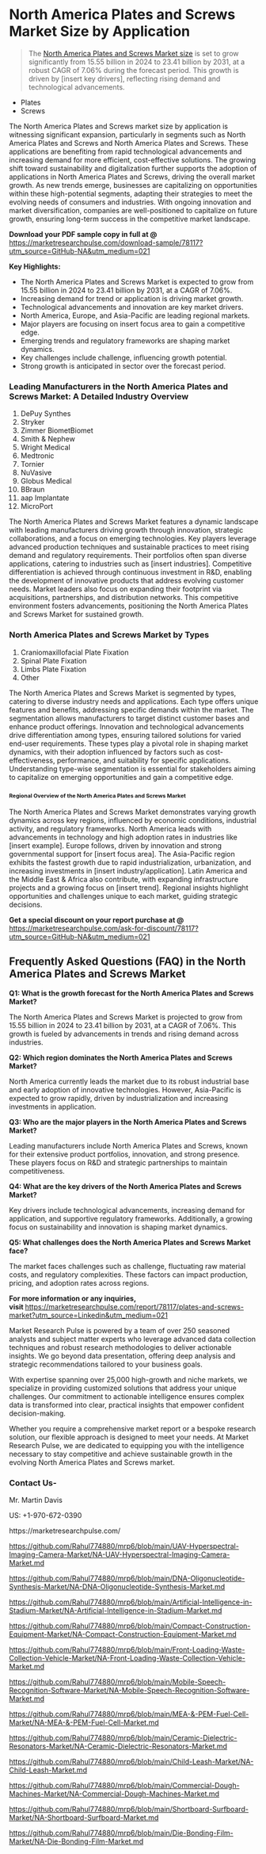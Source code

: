 <h1>North America Plates and Screws Market&nbsp;Size by Application</h1><blockquote><p>The <a href="https://marketresearchpulse.com/download-sample/78117?utm_source=GitHub-NA&amp;utm_medium=021">North America Plates and Screws Market size</a> is set to grow significantly from 15.55 billion in 2024 to 23.41 billion by 2031, at a robust CAGR of 7.06% during the forecast period. This growth is driven by [insert key drivers], reflecting rising demand and technological advancements.</p></blockquote><ul><li>Plates<li> Screws</li></ul><p>The North America Plates and Screws market size by application is witnessing significant expansion, particularly in segments such as North America Plates and Screws and North America Plates and Screws. These applications are benefiting from rapid technological advancements and increasing demand for more efficient, cost-effective solutions. The growing shift toward sustainability and digitalization further supports the adoption of applications in North America Plates and Screws, driving the overall market growth. As new trends emerge, businesses are capitalizing on opportunities within these high-potential segments, adapting their strategies to meet the evolving needs of consumers and industries. With ongoing innovation and market diversification, companies are well-positioned to capitalize on future growth, ensuring long-term success in the competitive market landscape.</p><p><strong>Download your PDF sample copy in full at @ </strong><a href="https://marketresearchpulse.com/download-sample/78117?utm_source=GitHub-NA&amp;utm_medium=021">https://marketresearchpulse.com/download-sample/78117?utm_source=GitHub-NA&amp;utm_medium=021</a></p><p><strong>Key Highlights: </strong></p><ul><li>The North America Plates and Screws Market is expected to grow from 15.55 billion in 2024 to 23.41 billion by 2031, at a CAGR of 7.06%.</li><li>Increasing demand for trend or application is driving market growth.</li><li>Technological advancements and innovation are key market drivers.</li><li>North America, Europe, and Asia-Pacific are leading regional markets.</li><li>Major players are focusing on insert focus area to gain a competitive edge.</li><li>Emerging trends and regulatory frameworks are shaping market dynamics.</li><li>Key challenges include challenge, influencing growth potential.</li><li>Strong growth is anticipated in sector over the forecast period.</li></ul><h3>Leading Manufacturers in the North America Plates and Screws Market: A Detailed Industry Overview</h3><ol><li>DePuy Synthes</li><li>Stryker</li><li>Zimmer BiometBiomet</li><li>Smith & Nephew</li><li>Wright Medical</li><li>Medtronic</li><li>Tornier</li><li>NuVasive</li><li>Globus Medical</li><li>BBraun</li><li>aap Implantate</li><li>MicroPort</li></ol><div class="flex max-w-full flex-col flex-grow"><div class="min-h-8 text-message flex w-full flex-col items-end gap-2 whitespace-normal break-words [.text-message+&amp;]:mt-5" dir="auto" data-message-author-role="assistant" data-message-id="fd8432e4-4910-450d-b182-61b7bfb0a01f" data-message-model-slug="gpt-4o"><div class="flex w-full flex-col gap-1 empty:hidden first:pt-[3px]"><div class="markdown prose w-full break-words dark:prose-invert light"><p>The North America Plates and Screws Market features a dynamic landscape with leading manufacturers driving growth through innovation, strategic collaborations, and a focus on emerging technologies. Key players leverage advanced production techniques and sustainable practices to meet rising demand and regulatory requirements. Their portfolios often span diverse applications, catering to industries such as [insert industries]. Competitive differentiation is achieved through continuous investment in R&amp;D, enabling the development of innovative products that address evolving customer needs. Market leaders also focus on expanding their footprint via acquisitions, partnerships, and distribution networks. This competitive environment fosters advancements, positioning the North America Plates and Screws Market for sustained growth.</p></div></div></div></div><h3>North America Plates and Screws Market by Types</h3><ol><li>Craniomaxillofacial Plate Fixation<li> Spinal Plate Fixation<li> Limbs Plate Fixation<li> Other</li></ol><div class="flex max-w-full flex-col flex-grow"><div class="min-h-8 text-message flex w-full flex-col items-end gap-2 whitespace-normal break-words [.text-message+&amp;]:mt-5" dir="auto" data-message-author-role="assistant" data-message-id="084470be-0bb7-4664-bddf-5156b4f41249" data-message-model-slug="gpt-4o-mini"><div class="flex w-full flex-col gap-1 empty:hidden first:pt-[3px]"><div class="markdown prose w-full break-words dark:prose-invert light"><p>The North America Plates and Screws Market is segmented by types, catering to diverse industry needs and applications. Each type offers unique features and benefits, addressing specific demands within the market. The segmentation allows manufacturers to target distinct customer bases and enhance product offerings. Innovation and technological advancements drive differentiation among types, ensuring tailored solutions for varied end-user requirements. These types play a pivotal role in shaping market dynamics, with their adoption influenced by factors such as cost-effectiveness, performance, and suitability for specific applications. Understanding type-wise segmentation is essential for stakeholders aiming to capitalize on emerging opportunities and gain a competitive edge.</p></div></div></div></div><h3><span style="font-size: 11px;">Regional Overview of the North America Plates and Screws Market</span></h3><div class="flex max-w-full flex-col flex-grow"><div class="min-h-8 text-message flex w-full flex-col items-end gap-2 whitespace-normal break-words [.text-message+&amp;]:mt-5" dir="auto" data-message-author-role="assistant" data-message-id="e9038762-ce64-4e30-91c9-9bd413514231" data-message-model-slug="gpt-4o-mini"><div class="flex w-full flex-col gap-1 empty:hidden first:pt-[3px]"><div class="markdown prose w-full break-words dark:prose-invert light"><p>The North America Plates and Screws Market demonstrates varying growth dynamics across key regions, influenced by economic conditions, industrial activity, and regulatory frameworks. North America leads with advancements in technology and high adoption rates in industries like [insert example]. Europe follows, driven by innovation and strong governmental support for [insert focus area]. The Asia-Pacific region exhibits the fastest growth due to rapid industrialization, urbanization, and increasing investments in [insert industry/application]. Latin America and the Middle East &amp; Africa also contribute, with expanding infrastructure projects and a growing focus on [insert trend]. Regional insights highlight opportunities and challenges unique to each market, guiding strategic decisions.</p></div></div></div></div><p><strong>Get a special discount on your report purchase at @ </strong><a href="https://marketresearchpulse.com/ask-for-discount/78117?utm_source=GitHub-NA&amp;utm_medium=021">https://marketresearchpulse.com/ask-for-discount/78117?utm_source=GitHub-NA&amp;utm_medium=021</a></p><h2>Frequently Asked Questions (FAQ) in the North America Plates and Screws Market</h2><p><strong>Q1: What is the growth forecast for the North America Plates and Screws Market?</strong></p><p>The North America Plates and Screws Market is projected to grow from 15.55 billion in 2024 to 23.41 billion by 2031, at a CAGR of 7.06%. This growth is fueled by advancements in trends and rising demand across industries.</p><p><strong>Q2: Which region dominates the North America Plates and Screws Market?</strong></p><p>North America currently leads the market due to its robust industrial base and early adoption of innovative technologies. However, Asia-Pacific is expected to grow rapidly, driven by industrialization and increasing investments in application.</p><p><strong>Q3: Who are the major players in the North America Plates and Screws Market?</strong></p><p>Leading manufacturers include North America Plates and Screws, known for their extensive product portfolios, innovation, and strong presence. These players focus on R&amp;D and strategic partnerships to maintain competitiveness.</p><p><strong>Q4: What are the key drivers of the North America Plates and Screws Market?</strong></p><p>Key drivers include technological advancements, increasing demand for application, and supportive regulatory frameworks. Additionally, a growing focus on sustainability and innovation is shaping market dynamics.</p><p><strong>Q5: What challenges does the North America Plates and Screws Market face?</strong></p><p>The market faces challenges such as challenge, fluctuating raw material costs, and regulatory complexities. These factors can impact production, pricing, and adoption rates across regions.</p><p><strong>For more information or any inquiries, visit&nbsp;</strong><a href="https://marketresearchpulse.com/report/78117/plates-and-screws-market?utm_source=Linkedin&utm_medium=021">https://marketresearchpulse.com/report/78117/plates-and-screws-market?utm_source=Linkedin&utm_medium=021</a></p><p>Market Research Pulse is powered by a team of over 250 seasoned analysts and subject matter experts who leverage advanced data collection techniques and robust research methodologies to deliver actionable insights. We go beyond data presentation, offering deep analysis and strategic recommendations tailored to your business goals.</p><p>With expertise spanning over 25,000 high-growth and niche markets, we specialize in providing customized solutions that address your unique challenges. Our commitment to actionable intelligence ensures complex data is transformed into clear, practical insights that empower confident decision-making.</p><p>Whether you require a comprehensive market report or a bespoke research solution, our flexible approach is designed to meet your needs. At Market Research Pulse, we are dedicated to equipping you with the intelligence necessary to stay competitive and achieve sustainable growth in the evolving North America Plates and Screws market.</p><h3><strong>Contact Us-</strong></h3><p>Mr. Martin Davis</p><p>US: +1-970-672-0390</p><p>https://marketresearchpulse.com/</p><p><a href="https://github.com/Rahul774880/mrp6/blob/main/UAV-Hyperspectral-Imaging-Camera-Market/NA-UAV-Hyperspectral-Imaging-Camera-Market.md">https://github.com/Rahul774880/mrp6/blob/main/UAV-Hyperspectral-Imaging-Camera-Market/NA-UAV-Hyperspectral-Imaging-Camera-Market.md</a></p><p><a href="https://github.com/Rahul774880/mrp6/blob/main/DNA-Oligonucleotide-Synthesis-Market/NA-DNA-Oligonucleotide-Synthesis-Market.md">https://github.com/Rahul774880/mrp6/blob/main/DNA-Oligonucleotide-Synthesis-Market/NA-DNA-Oligonucleotide-Synthesis-Market.md</a></p><p><a href="https://github.com/Rahul774880/mrp6/blob/main/Artificial-Intelligence-in-Stadium-Market/NA-Artificial-Intelligence-in-Stadium-Market.md">https://github.com/Rahul774880/mrp6/blob/main/Artificial-Intelligence-in-Stadium-Market/NA-Artificial-Intelligence-in-Stadium-Market.md</a></p><p><a href="https://github.com/Rahul774880/mrp6/blob/main/Compact-Construction-Equipment-Market/NA-Compact-Construction-Equipment-Market.md">https://github.com/Rahul774880/mrp6/blob/main/Compact-Construction-Equipment-Market/NA-Compact-Construction-Equipment-Market.md</a></p><p><a href="https://github.com/Rahul774880/mrp6/blob/main/Front-Loading-Waste-Collection-Vehicle-Market/NA-Front-Loading-Waste-Collection-Vehicle-Market.md">https://github.com/Rahul774880/mrp6/blob/main/Front-Loading-Waste-Collection-Vehicle-Market/NA-Front-Loading-Waste-Collection-Vehicle-Market.md</a></p><p><a href="https://github.com/Rahul774880/mrp6/blob/main/Mobile-Speech-Recognition-Software-Market/NA-Mobile-Speech-Recognition-Software-Market.md">https://github.com/Rahul774880/mrp6/blob/main/Mobile-Speech-Recognition-Software-Market/NA-Mobile-Speech-Recognition-Software-Market.md</a></p><p><a href="https://github.com/Rahul774880/mrp6/blob/main/MEA-&-PEM-Fuel-Cell-Market/NA-MEA-&-PEM-Fuel-Cell-Market.md">https://github.com/Rahul774880/mrp6/blob/main/MEA-&-PEM-Fuel-Cell-Market/NA-MEA-&-PEM-Fuel-Cell-Market.md</a></p><p><a href="https://github.com/Rahul774880/mrp6/blob/main/Ceramic-Dielectric-Resonators-Market/NA-Ceramic-Dielectric-Resonators-Market.md">https://github.com/Rahul774880/mrp6/blob/main/Ceramic-Dielectric-Resonators-Market/NA-Ceramic-Dielectric-Resonators-Market.md</a></p><p><a href="https://github.com/Rahul774880/mrp6/blob/main/Child-Leash-Market/NA-Child-Leash-Market.md">https://github.com/Rahul774880/mrp6/blob/main/Child-Leash-Market/NA-Child-Leash-Market.md</a></p><p><a href="https://github.com/Rahul774880/mrp6/blob/main/Commercial-Dough-Machines-Market/NA-Commercial-Dough-Machines-Market.md">https://github.com/Rahul774880/mrp6/blob/main/Commercial-Dough-Machines-Market/NA-Commercial-Dough-Machines-Market.md</a></p><p><a href="https://github.com/Rahul774880/mrp6/blob/main/Shortboard-Surfboard-Market/NA-Shortboard-Surfboard-Market.md">https://github.com/Rahul774880/mrp6/blob/main/Shortboard-Surfboard-Market/NA-Shortboard-Surfboard-Market.md</a></p><p><a href="https://github.com/Rahul774880/mrp6/blob/main/Die-Bonding-Film-Market/NA-Die-Bonding-Film-Market.md">https://github.com/Rahul774880/mrp6/blob/main/Die-Bonding-Film-Market/NA-Die-Bonding-Film-Market.md</a></p>
